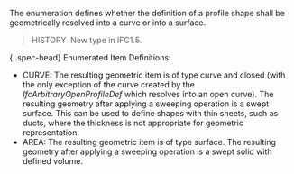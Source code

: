 ﻿The enumeration defines whether the definition of a profile shape shall be geometrically resolved into a curve or into a surface.

> HISTORY&nbsp; New type in IFC1.5.

{ .spec-head}
Enumerated Item Definitions:

* CURVE: The resulting geometric item is of type curve and closed (with the only exception of the curve created by the _IfcArbitraryOpenProfileDef_ which resolves into an open curve). The resulting geometry after applying a sweeping operation is a swept surface. This can be used to define shapes with thin sheets, such as ducts, where the thickness is not appropriate for geometric representation.
* AREA: The resulting geometric item is of type surface. The resulting geometry after applying a sweeping operation is a swept solid with defined volume.
